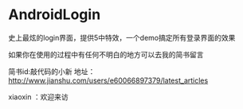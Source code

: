﻿# AndroidLogin
史上最炫的login界面，提供5中特效，一个demo搞定所有登录界面的效果


如果你在使用的过程中有任何不明白的地方可以去我的简书留言

简书id:敲代码的小新
地址：http://www.jianshu.com/users/e60066897379/latest_articles

xiaoxin
：欢迎来访